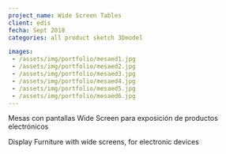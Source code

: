```yaml
---
project_name: Wide Screen Tables
client: edis
fecha: Sept 2018
categories: all product sketch 3Dmodel 

images:
 - /assets/img/portfolio/mesaed1.jpg
 - /assets/img/portfolio/mesaed2.jpg
 - /assets/img/portfolio/mesaed3.jpg
 - /assets/img/portfolio/mesaed4.jpg
 - /assets/img/portfolio/mesaed5.jpg
 - /assets/img/portfolio/mesaed6.jpg
---
```

Mesas con pantallas Wide Screen para exposición de productos electrónicos

Display Furniture with wide screens, for electronic devices
